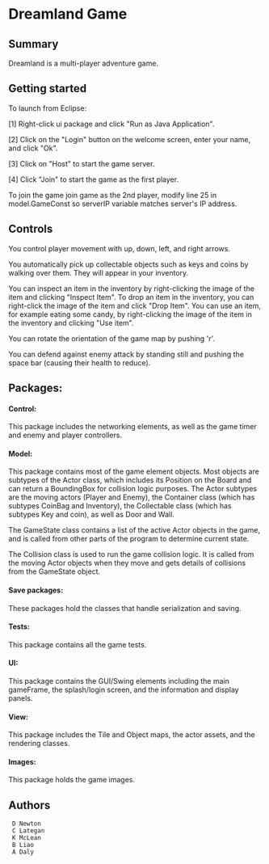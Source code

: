 # Dreamland Game #

## Summary ##

Dreamland is a multi-player adventure game.

## Getting started ##

To launch from Eclipse:

[1] Right-click ui package and click "Run as Java Application".

[2] Click on the "Login" button on the welcome screen, enter your name, and click "Ok".

[3] Click on "Host" to start the game server.

[4] Click "Join" to start the game as the first player.

To join the game join game as the 2nd player, modify line 25 in model.GameConst so serverIP variable
matches server's IP address.

## Controls   ##

You control player movement with up, down, left, and right arrows.

You automatically pick up collectable objects such as keys and coins by walking over them. They will appear in your inventory.

You can inspect an item in the inventory by right-clicking the image of the item and clicking "Inspect Item". To drop an item in the inventory, you can right-click the image of the item and click "Drop Item". You can use an item, for example eating some candy, by right-clicking the image of the item in the inventory and clicking "Use item".

You can rotate the orientation of the game map by pushing 'r'.

You can defend against enemy attack by standing still and pushing the space bar (causing their health to reduce).

## Packages: ##

#### Control: ####

This package includes the networking elements, as well as the game timer and enemy and player controllers.

#### Model: ####

This package contains most of the game element objects. Most objects are subtypes of the Actor class, which includes its Position on the Board and can return a BoundingBox for collision logic purposes. The Actor subtypes are the moving actors (Player and Enemy), the Container class (which has subtypes CoinBag and Inventory), the Collectable class (which has subtypes Key and coin), as well as Door and Wall.

The GameState class contains a list of the active Actor objects in the game, and is called from other parts of the program to determine current state.

The Collision class is used to run the game collision logic. It is called from the moving Actor objects when they move and gets details of collisions from the GameState object.

#### Save packages: ####

These packages hold the classes that handle serialization and saving.

#### Tests: ####

This package contains all the game tests.

#### UI: ####

This package contains the GUI/Swing elements including the main gameFrame, the splash/login screen, and the information and display panels.

#### View: ####

This package includes the Tile and Object maps, the actor assets, and the rendering classes.

#### Images: ####

This package holds the game images.

## Authors ##
     D Newton
     C Lategan
     K McLean
     B Liao
     A Daly